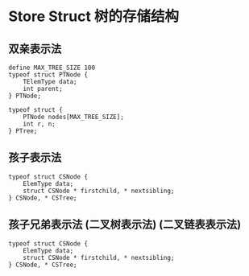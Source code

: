 # Store Struct 树的存储结构

## 双亲表示法

```
define MAX_TREE_SIZE 100
typeof struct PTNode {
	TElemType data;
    int parent;
} PTNode;

typeof struct {
	PTNode nodes[MAX_TREE_SIZE];
    int r, n;
} PTree;
```

## 孩子表示法

```
typeof struct CSNode {
	ElemType data;
    struct CSNode * firstchild, * nextsibling;
} CSNode, * CSTree;
```

## 孩子兄弟表示法 (二叉树表示法) (二叉链表表示法)

```
typeof struct CSNode {
	ElemType data;
    struct CSNode * firstchild, * nextsibling;
} CSNode, * CSTree;
```